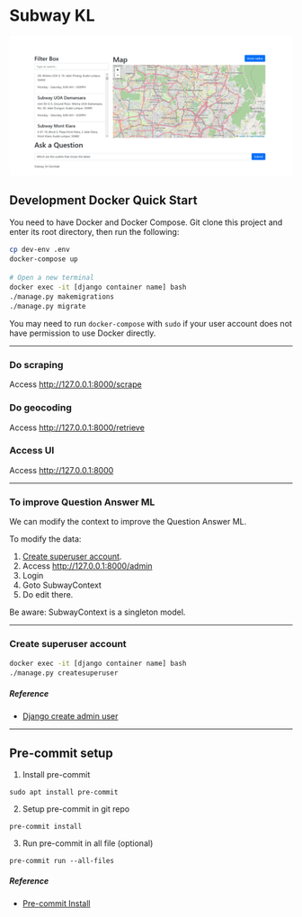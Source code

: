 # Subway KL
![UI Preview](/docs/sample.png)


## Development Docker Quick Start

You need to have Docker and Docker Compose. Git clone this project and enter its root directory, then run the following:
```bash
cp dev-env .env
docker-compose up

# Open a new terminal
docker exec -it [django container name] bash
./manage.py makemigrations
./manage.py migrate
```
You may need to run `docker-compose` with `sudo` if your user account does not have permission to use Docker directly.

---
### Do scraping
Access http://127.0.0.1:8000/scrape

### Do geocoding
Access http://127.0.0.1:8000/retrieve

### Access UI
Access http://127.0.0.1:8000

---
### To improve Question Answer ML
We can modify the context to improve the Question Answer ML.

To modify the data:
1. [Create superuser account](#create-superuser-account).
2. Access http://127.0.0.1:8000/admin
3. Login
4. Goto SubwayContext
5. Do edit there.

Be aware: SubwayContext is a singleton model.

---
### Create superuser account
```bash
docker exec -it [django container name] bash
./manage.py createsuperuser
```
##### Reference
- [Django create admin user](https://docs.djangoproject.com/en/5.0/intro/tutorial02/#creating-an-admin-user)

---
## Pre-commit setup

1. Install pre-commit
```
sudo apt install pre-commit
```
2. Setup pre-commit in git repo
```
pre-commit install
```
3. Run pre-commit in all file (optional)
```
pre-commit run --all-files
```

##### Reference
- [Pre-commit Install](https://pre-commit.com/#install)
